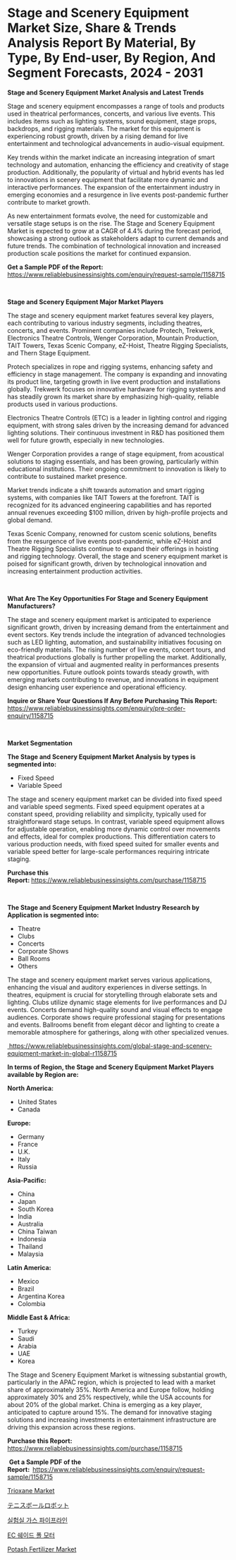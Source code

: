 <p><h1>Stage and Scenery Equipment Market Size, Share & Trends Analysis Report By Material, By Type, By End-user, By Region, And Segment Forecasts, 2024 - 2031</h1></p><p><strong>Stage and Scenery Equipment Market Analysis and Latest Trends</strong></p>
<p><p>Stage and scenery equipment encompasses a range of tools and products used in theatrical performances, concerts, and various live events. This includes items such as lighting systems, sound equipment, stage props, backdrops, and rigging materials. The market for this equipment is experiencing robust growth, driven by a rising demand for live entertainment and technological advancements in audio-visual equipment.</p><p>Key trends within the market indicate an increasing integration of smart technology and automation, enhancing the efficiency and creativity of stage production. Additionally, the popularity of virtual and hybrid events has led to innovations in scenery equipment that facilitate more dynamic and interactive performances. The expansion of the entertainment industry in emerging economies and a resurgence in live events post-pandemic further contribute to market growth. </p><p>As new entertainment formats evolve, the need for customizable and versatile stage setups is on the rise. The Stage and Scenery Equipment Market is expected to grow at a CAGR of 4.4% during the forecast period, showcasing a strong outlook as stakeholders adapt to current demands and future trends. The combination of technological innovation and increased production scale positions the market for continued expansion.</p></p>
<p><strong>Get a Sample PDF of the Report:&nbsp;</strong> <a href="https://www.reliablebusinessinsights.com/enquiry/request-sample/1158715">https://www.reliablebusinessinsights.com/enquiry/request-sample/1158715</a></p>
<p>&nbsp;</p>
<p><strong>Stage and Scenery Equipment Major Market Players</strong></p>
<p><p>The stage and scenery equipment market features several key players, each contributing to various industry segments, including theatres, concerts, and events. Prominent companies include Protech, Trekwerk, Electronics Theatre Controls, Wenger Corporation, Mountain Production, TAIT Towers, Texas Scenic Company, eZ-Hoist, Theatre Rigging Specialists, and Thern Stage Equipment. </p><p>Protech specializes in rope and rigging systems, enhancing safety and efficiency in stage management. The company is expanding and innovating its product line, targeting growth in live event production and installations globally. Trekwerk focuses on innovative hardware for rigging systems and has steadily grown its market share by emphasizing high-quality, reliable products used in various productions. </p><p>Electronics Theatre Controls (ETC) is a leader in lighting control and rigging equipment, with strong sales driven by the increasing demand for advanced lighting solutions. Their continuous investment in R&D has positioned them well for future growth, especially in new technologies. </p><p>Wenger Corporation provides a range of stage equipment, from acoustical solutions to staging essentials, and has been growing, particularly within educational institutions. Their ongoing commitment to innovation is likely to contribute to sustained market presence.</p><p>Market trends indicate a shift towards automation and smart rigging systems, with companies like TAIT Towers at the forefront. TAIT is recognized for its advanced engineering capabilities and has reported annual revenues exceeding $100 million, driven by high-profile projects and global demand.</p><p>Texas Scenic Company, renowned for custom scenic solutions, benefits from the resurgence of live events post-pandemic, while eZ-Hoist and Theatre Rigging Specialists continue to expand their offerings in hoisting and rigging technology. Overall, the stage and scenery equipment market is poised for significant growth, driven by technological innovation and increasing entertainment production activities.</p></p>
<p>&nbsp;</p>
<p><strong>What Are The Key Opportunities For Stage and Scenery Equipment Manufacturers?</strong></p>
<p><p>The stage and scenery equipment market is anticipated to experience significant growth, driven by increasing demand from the entertainment and event sectors. Key trends include the integration of advanced technologies such as LED lighting, automation, and sustainability initiatives focusing on eco-friendly materials. The rising number of live events, concert tours, and theatrical productions globally is further propelling the market. Additionally, the expansion of virtual and augmented reality in performances presents new opportunities. Future outlook points towards steady growth, with emerging markets contributing to revenue, and innovations in equipment design enhancing user experience and operational efficiency.</p></p>
<p><strong>Inquire or Share Your Questions If Any Before Purchasing This Report:</strong> <a href="https://www.reliablebusinessinsights.com/enquiry/pre-order-enquiry/1158715">https://www.reliablebusinessinsights.com/enquiry/pre-order-enquiry/1158715</a></p>
<p>&nbsp;</p>
<p><strong>Market Segmentation</strong></p>
<p><strong>The Stage and Scenery Equipment Market Analysis by types is segmented into:</strong></p>
<p><ul><li>Fixed Speed</li><li>Variable Speed</li></ul></p>
<p><p>The stage and scenery equipment market can be divided into fixed speed and variable speed segments. Fixed speed equipment operates at a constant speed, providing reliability and simplicity, typically used for straightforward stage setups. In contrast, variable speed equipment allows for adjustable operation, enabling more dynamic control over movements and effects, ideal for complex productions. This differentiation caters to various production needs, with fixed speed suited for smaller events and variable speed better for large-scale performances requiring intricate staging.</p></p>
<p><strong>Purchase this Report:&nbsp;</strong><a href="https://www.reliablebusinessinsights.com/purchase/1158715">https://www.reliablebusinessinsights.com/purchase/1158715</a></p>
<p>&nbsp;</p>
<p><strong>The Stage and Scenery Equipment Market Industry Research by Application is segmented into:</strong></p>
<p><ul><li>Theatre</li><li>Clubs</li><li>Concerts</li><li>Corporate Shows</li><li>Ball Rooms</li><li>Others</li></ul></p>
<p><p>The stage and scenery equipment market serves various applications, enhancing the visual and auditory experiences in diverse settings. In theatres, equipment is crucial for storytelling through elaborate sets and lighting. Clubs utilize dynamic stage elements for live performances and DJ events. Concerts demand high-quality sound and visual effects to engage audiences. Corporate shows require professional staging for presentations and events. Ballrooms benefit from elegant décor and lighting to create a memorable atmosphere for gatherings, along with other specialized venues.</p></p>
<p><a href="https://www.reliablebusinessinsights.com/global-stage-and-scenery-equipment-market-in-global-r1158715">&nbsp;https://www.reliablebusinessinsights.com/global-stage-and-scenery-equipment-market-in-global-r1158715</a></p>
<p><strong>In terms of Region, the Stage and Scenery Equipment Market Players available by Region are:</strong></p>
<p>
    <p> <strong> North America: </strong>
        <ul>
            <li>United States</li>
            <li>Canada</li>
        </ul>
        </p> 
    <p> <strong> Europe: </strong>
        <ul>
            <li>Germany</li>
            <li>France</li>
            <li>U.K.</li>
            <li>Italy</li>
            <li>Russia</li>
        </ul>
        </p> 
    <p> <strong> Asia-Pacific: </strong>
        <ul>
            <li>China</li>
            <li>Japan</li>
            <li>South Korea</li>
            <li>India</li>
            <li>Australia</li>
            <li>China Taiwan</li>
            <li>Indonesia</li>
            <li>Thailand</li>
            <li>Malaysia</li>
        </ul>
        </p> 
    <p> <strong> Latin America: </strong>
        <ul>
            <li>Mexico</li>
            <li>Brazil</li>
            <li>Argentina Korea</li>
            <li>Colombia</li>
        </ul>
        </p> 
    <p> <strong> Middle East & Africa: </strong>
        <ul>
            <li>Turkey</li>
            <li>Saudi</li>
            <li>Arabia</li>
            <li>UAE</li>
            <li>Korea</li>
        </ul>
    </p>
    </p>
<p><p>The Stage and Scenery Equipment Market is witnessing substantial growth, particularly in the APAC region, which is projected to lead with a market share of approximately 35%. North America and Europe follow, holding approximately 30% and 25% respectively, while the USA accounts for about 20% of the global market. China is emerging as a key player, anticipated to capture around 15%. The demand for innovative staging solutions and increasing investments in entertainment infrastructure are driving this expansion across these regions.</p></p>
<p><strong>Purchase this Report: </strong><a href="https://www.reliablebusinessinsights.com/purchase/1158715">https://www.reliablebusinessinsights.com/purchase/1158715</a></p>
<p>&nbsp;<strong>Get a Sample PDF of the Report:&nbsp;&nbsp;</strong><a href="https://www.reliablebusinessinsights.com/enquiry/request-sample/1158715">https://www.reliablebusinessinsights.com/enquiry/request-sample/1158715</a></p>
<p><strong></strong></p>
<p><p><a href="https://www.linkedin.com/pulse/pioneering-growth-analyzing-global-trioxane-market-dynamics-itbxc?trackingId=%2FKCigMzXSE6sc5qpWw7oFg%3D%3D">Trioxane Market</a></p><p><a href="https://medium.com/@beaudamore/tennis-ball-robots-market-%E3%81%AE%E3%82%B0%E3%83%AD%E3%83%BC%E3%83%90%E3%83%AB%E5%B8%82%E5%A0%B4%E6%A6%82%E8%A6%81%E3%81%AF-%E4%B8%96%E7%95%8C%E3%81%8A%E3%82%88%E3%81%B3%E4%B8%BB%E8%A6%81%E5%B8%82%E5%A0%B4%E3%81%AB%E3%81%8A%E3%81%91%E3%82%8B%E6%A5%AD%E7%95%8C%E3%81%AB%E5%BD%B1%E9%9F%BF%E3%82%92%E4%B8%8E%E3%81%88%E3%82%8B%E4%B8%BB%E8%A6%81%E3%81%AA%E3%83%88%E3%83%AC%E3%83%B3%E3%83%89%E3%81%AB%E3%81%A4%E3%81%84%E3%81%A6-%E7%8B%AC%E8%87%AA%E3%81%AE%E8%A6%96%E7%82%B9%E3%82%92%E6%8F%90%E4%BE%9B%E3%81%97%E3%81%BE%E3%81%99-16a3008b83ea">テニスボールロボット</a></p><p><a href="https://medium.com/@orethamorq3j0/%EC%84%B8%EA%B3%84-laboratory-gas-pipelines-market-%EC%9D%80-2024%EC%97%90%EC%84%9C-2031%EB%A1%9C-%EC%97%B0%ED%8F%89%EA%B7%A0-%EC%A6%9D%EA%B0%80%EC%9C%A8%EC%9D%84-%EB%B3%B4%EC%9D%BC-%EA%B2%83%EC%9C%BC%EB%A1%9C-%EC%98%88%EC%83%81%EB%90%A9%EB%8B%88%EB%8B%A4-feb2069cfc9c">실험실 가스 파이프라인</a></p><p><a href="https://medium.com/@aishahocikgt/ec-shaded-pole-motor-market-%EC%9D%98-%EA%B8%80%EB%A1%9C%EB%B2%8C-%EC%8B%9C%EC%9E%A5-%EA%B0%9C%EC%9A%94%EB%8A%94-%EC%A0%84-%EC%84%B8%EA%B3%84-%EB%B0%8F-%EC%A3%BC%EC%9A%94-%EC%8B%9C%EC%9E%A5%EC%9D%98-%EC%82%B0%EC%97%85%EC%97%90-%EC%98%81%ED%96%A5%EC%9D%84-%EB%AF%B8%EC%B9%98%EB%8A%94-%EC%A3%BC%EC%9A%94-%ED%8A%B8%EB%A0%8C%EB%93%9C%EC%97%90-%EB%8C%80%ED%95%9C-%EB%8F%85%ED%8A%B9%ED%95%9C-%EA%B4%80%EC%A0%90%EC%9D%84-%EC%A0%9C%EA%B3%B5%ED%95%A9%EB%8B%88%EB%8B%A4-64d35bb1d71b">EC 쉐이드 폴 모터</a></p><p><a href="https://issuu.com/reportprime-2/docs/potash-fertilizer-market-size-2030._ccd2e408d5dffa">Potash Fertilizer Market</a></p></p>